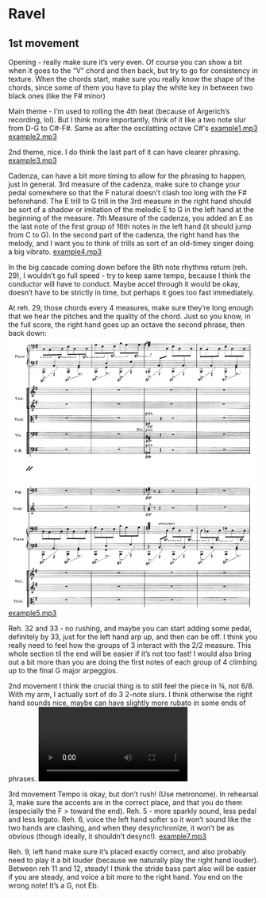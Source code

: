 # Ravel
## 1st movement

Opening - really make sure it’s very even. Of course you can show a bit when it goes to the “V” chord and then back, but try to go for consistency in texture. When the chords start, make sure you really know the shape of the chords, since some of them you have to play the white key in between two black ones (like the F# minor)

Main theme - I’m used to rolling the 4th beat (because of Argerich’s recording, lol). But I think more importantly, think of it like a two note slur from D-G to C#-F#. Same as after the oscilatting octave C#'s
[example1.mp3](example1.mp3)
[example2.mp3](example2.mp3)

2nd theme, nice. I do think the last part of it can have clearer phrasing.
[example3.mp3](example4.mp3)

Cadenza, can have a bit more timing to allow for the phrasing to happen, just in general. 3rd measure of the cadenza, make sure to change your pedal somewhere so that the F natural doesn’t clash too long with the F# beforehand. The E trill to G trill in the 3rd measure in the right hand should be sort of a shadow or imitation of the melodic E to G in the left hand at the beginning of the measure. 7th Measure of the cadenza, you added an E as the last note of the first group of 16th notes in the left hand (it should jump from C to G). In the second part of the cadenza, the right hand has the melody, and I want you to think of trills as sort of an old-timey singer doing a big vibrato.
[example4.mp3](example4.mp3)

In the big cascade coming down before the 8th note rhythms return (reh. 29), I wouldn’t go full speed - try to keep same tempo, because I think the conductor will have to conduct. Maybe accel through it would be okay, doesn’t have to be strictly in time, but perhaps it goes too fast immediately.

At reh. 29, those chords every 4 measures, make sure they’re long enough that we hear the pitches and the quality of the chord. Just so you know, in the full score, the right hand goes up an octave the second phrase, then back down:
![ravel score](screenshot.png)
[example5.mp3](example5.mp3)

Reh. 32 and 33 - no rushing, and maybe you can start adding some pedal, definitely by 33, just for the left hand arp up, and then can be off. I think you really need to feel how the groups of 3 interact with the 2/2 measure. This whole section til the end will be easier if it’s not too fast! I would also bring out a bit more than you are doing the first notes of each group of 4 climbing up to the final G major arpeggios.


2nd movement
I think the crucial thing is to still feel the piece in ¾, not 6/8. With my arm, I actually sort of do 3 2-note slurs. I think otherwise the right hand sounds nice, maybe can have slightly more rubato in some ends of phrases.
![video](ravel2.mp4)

3rd movement
Tempo is okay, but don’t rush! (Use metronome). In rehearsal 3, make sure the accents are in the correct place, and that you do them (especially the F > toward the end). Reh. 5 - more sparkly sound, less pedal and less legato. Reh. 6, voice the left hand softer so it won’t sound like the two hands are clashing, and when they desynchronize, it won’t be as obvious (though ideally, it shouldn’t desync!).
[example7.mp3](example7.mp3)

Reh. 9, left hand make sure it’s placed exactly correct, and also probably need to play it a bit louder (because we naturally play the right hand louder). Between reh 11 and 12, steady! I think the stride bass part also will be easier if you are steady, and voice a bit more to the right hand.
You end on the wrong note! It’s a G, not Eb.


